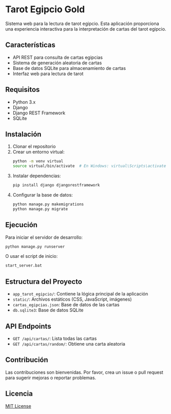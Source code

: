 # Tarot Egipcio Gold

Sistema web para la lectura de tarot egipcio. Esta aplicación proporciona una experiencia interactiva para la interpretación de cartas del tarot egipcio.

## Características

- API REST para consulta de cartas egipcias
- Sistema de generación aleatoria de cartas
- Base de datos SQLite para almacenamiento de cartas
- Interfaz web para lectura de tarot

## Requisitos

- Python 3.x
- Django
- Django REST Framework
- SQLite

## Instalación

1. Clonar el repositorio
2. Crear un entorno virtual:
   ```bash
   python -m venv virtual
   source virtual/bin/activate  # En Windows: virtual\Scripts\activate
   ```
3. Instalar dependencias:
   ```bash
   pip install django djangorestframework
   ```
4. Configurar la base de datos:
   ```bash
   python manage.py makemigrations
   python manage.py migrate
   ```

## Ejecución

Para iniciar el servidor de desarrollo:

```bash
python manage.py runserver
```

O usar el script de inicio:
```bash
start_server.bat
```

## Estructura del Proyecto

- `app_tarot_egipcio/`: Contiene la lógica principal de la aplicación
- `static/`: Archivos estáticos (CSS, JavaScript, imágenes)
- `cartas_egipcias.json`: Base de datos de las cartas
- `db.sqlite3`: Base de datos SQLite

## API Endpoints

- `GET /api/cartas/`: Lista todas las cartas
- `GET /api/cartas/random/`: Obtiene una carta aleatoria

## Contribución

Las contribuciones son bienvenidas. Por favor, crea un issue o pull request para sugerir mejoras o reportar problemas.

## Licencia

[MIT License](LICENSE)
